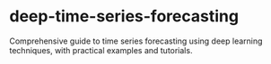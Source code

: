 # deep-time-series-forecasting
Comprehensive guide to time series forecasting using deep learning techniques, with practical examples and tutorials.
